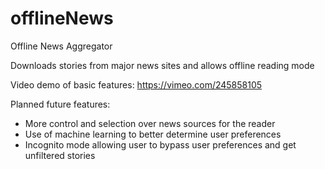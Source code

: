 # offlineNews
Offline News Aggregator

Downloads stories from major news sites and allows offline reading mode

Video demo of basic features: 
 https://vimeo.com/245858105
 
Planned future features:

- More control and selection over news sources for the reader
- Use of machine learning to better determine user preferences
- Incognito mode allowing user to bypass user preferences and get unfiltered stories
